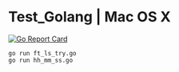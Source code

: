 # Test_Golang | Mac OS X

[![Go Report Card](https://goreportcard.com/badge/github.com/aomnes/Test_Golang)](https://goreportcard.com/report/github.com/aomnes/Test_Golang)


`go run ft_ls_try.go`<br/>
`go run hh_mm_ss.go`<br/>

